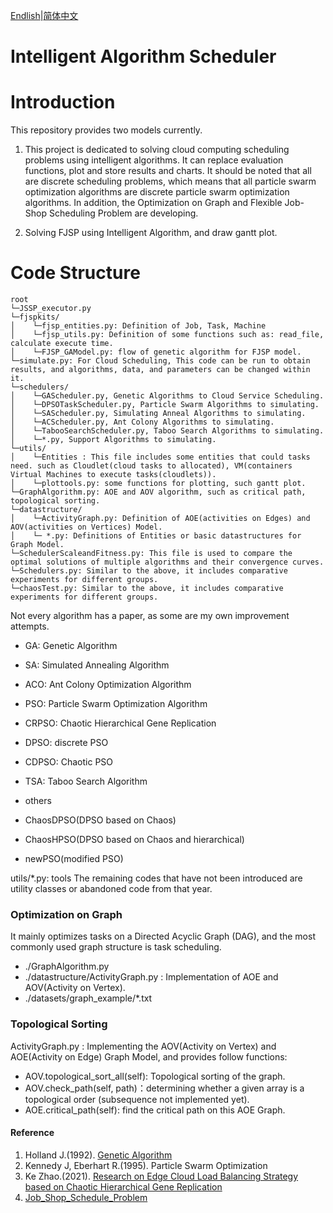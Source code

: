 [Endlish](README.md)|[简体中文](README_cn.md)

# Intelligent Algorithm Scheduler

# Introduction
This repository provides two models currently.

1. This project is dedicated to solving cloud computing scheduling problems using intelligent algorithms. It can replace evaluation functions, plot and store results and charts. It should be noted that all are discrete scheduling problems, which means that all particle swarm optimization algorithms are discrete particle swarm optimization algorithms.
In addition, the Optimization on Graph and Flexible Job-Shop Scheduling Problem are developing.

2. Solving FJSP using Intelligent Algorithm, and draw gantt plot.


# Code Structure
```
root
└─JSSP_executor.py
└─fjspkits/
│    └─fjsp_entities.py: Definition of Job, Task, Machine
│    └─fjsp_utils.py: Definition of some functions such as: read_file, calculate execute time.
│    └─FJSP_GAModel.py: flow of genetic algorithm for FJSP model.
└─simulate.py: For Cloud Scheduling, This code can be run to obtain results, and algorithms, data, and parameters can be changed within it.
└─schedulers/
│    └─GAScheduler.py, Genetic Algorithms to Cloud Service Scheduling.
│    └─DPSOTaskScheduler.py, Particle Swarm Algorithms to simulating.
│    └─SAScheduler.py, Simulating Anneal Algorithms to simulating.
│    └─ACScheduler.py, Ant Colony Algorithms to simulating.
│    └─TabooSearchScheduler.py, Taboo Search Algorithms to simulating.
│    └─*.py, Support Algorithms to simulating.
└─utils/
│    └─Entities : This file includes some entities that could tasks need. such as Cloudlet(cloud tasks to allocated), VM(containers Virtual Machines to execute tasks(cloudlets)).
│    └─plottools.py: some functions for plotting, such gantt plot.
└─GraphAlgorithm.py: AOE and AOV algorithm, such as critical path, topological sorting.
└─datastructure/
│    └─ActivityGraph.py: Definition of AOE(activities on Edges) and AOV(activities on Vertices) Model.
│    └─ *.py: Definitions of Entities or basic datastructures for Graph Model.
└─SchedulerScaleandFitness.py: This file is used to compare the optimal solutions of multiple algorithms and their convergence curves.
└─Schedulers.py: Similar to the above, it includes comparative experiments for different groups.
└─chaosTest.py: Similar to the above, it includes comparative experiments for different groups.
```

Not every algorithm has a paper, as some are my own improvement attempts.
- GA: Genetic Algorithm
- SA: Simulated Annealing Algorithm
- ACO: Ant Colony Optimization Algorithm
- PSO: Particle Swarm Optimization Algorithm
- CRPSO: Chaotic Hierarchical Gene Replication
- DPSO: discrete PSO
- CDPSO: Chaotic PSO
- TSA: Taboo Search Algorithm
- others

- ChaosDPSO(DPSO based on Chaos)
- ChaosHPSO(DPSO based on Chaos and hierarchical)
- newPSO(modified PSO)

utils/*.py: tools 
The remaining codes that have not been introduced are utility classes or abandoned code from that year.


### Optimization on Graph
It mainly optimizes tasks on a Directed Acyclic Graph (DAG), and the most commonly used graph structure is task scheduling.
- ./GraphAlgorithm.py
- ./datastructure/ActivityGraph.py : Implementation of AOE and AOV(Activity on Vertex).
- ./datasets/graph_example/*.txt

### Topological Sorting
ActivityGraph.py : Implementing the AOV(Activity on Vertex) and AOE(Activity on Edge) Graph Model, and provides follow functions:
- AOV.topological_sort_all(self): Topological sorting of the graph.
- AOV.check_path(self, path)：determining whether a given array is a topological order (subsequence not implemented yet).
- AOE.critical_path(self): find the critical path on this AOE Graph.


#### Reference

1. Holland J.(1992). [Genetic Algorithm](https://doi.org/10.1038/scientificamerican0792-66)
2. Kennedy J, Eberhart R.(1995). Particle Swarm Optimization 
3. Ke Zhao.(2021). [Research on Edge Cloud Load Balancing Strategy based on Chaotic Hierarchical Gene Replication](https://www.fujipress.jp/jaciii/jc/jacii002600050758/)
4. [Job_Shop_Schedule_Problem](https://github.com/mcfadd/Job_Shop_Schedule_Problem)
